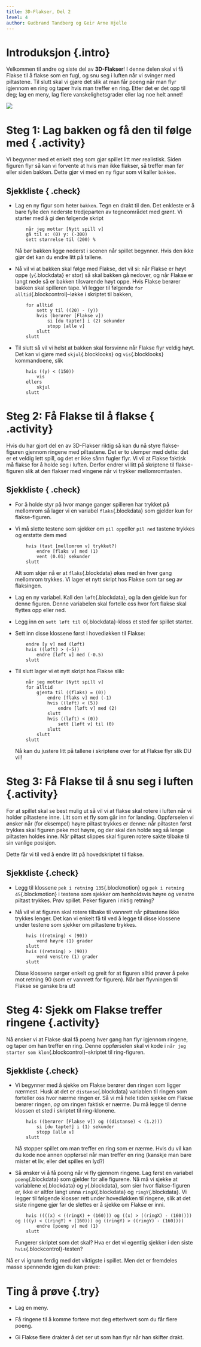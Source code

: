 ```yaml
---
title: 3D-Flakser, Del 2
level: 4
author: Gudbrand Tandberg og Geir Arne Hjelle
---
```


# Introduksjon {.intro}

Velkommen til andre og siste del av __3D-Flakser__! I denne delen skal
vi få Flakse til å flakse som en fugl, og snu seg i luften når vi
svinger med piltastene.  Til slutt skal vi gjøre det slik at man får
poeng når man flyr igjennom en ring og taper hvis man treffer en
ring. Etter det er det opp til deg; lag en meny, lag flere
vanskelighetsgrader eller lag noe helt annet!

![](3d_flakser.png)

# Steg 1: Lag bakken og få den til følge med { .activity}

Vi begynner med et enkelt steg som gjør spillet litt mer realistisk.
Siden figuren flyr så kan vi forvente at hvis man ikke flakser, så
treffer man før eller siden bakken. Dette gjør vi med en ny figur som
vi kaller `bakken`.

## Sjekkliste { .check}

+ Lag en ny figur som heter `bakken`. Tegn en drakt til den. Det
  enkleste er å bare fylle den nederste tredjeparten av tegneområdet
  med grønt. Vi starter med å gi den følgende skript

    ```blocks
        når jeg mottar [Nytt spill v]
        gå til x: (0) y: (-300)
        sett størrelse til (200) %
    ```

    Nå bør bakken ligge nederst i scenen når spillet begynner. Hvis
    den ikke gjør det kan du endre litt på tallene.

+ Nå vil vi at bakken skal følge med Flakse, det vil si: når Flakse er
  høyt oppe (`y`{.blockdata} er stor) så skal bakken gå nedover, og
  når Flakse er langt nede så er bakken tilsvarende høyt oppe. Hvis
  Flakse berører bakken skal spilleren tape. Vi legger til følgende
  `for alltid`{.blockcontrol}-løkke i skriptet til bakken,

    ```blocks
        for alltid
            sett y til ((20) - (y))
            hvis (berører [Flakse v])
                si [du tapte!] i (2) sekunder
                stopp [alle v]
            slutt
        slutt
    ```

+ Til slutt så vil vi helst at bakken skal forsvinne når Flakse flyr
  veldig høyt. Det kan vi gjøre med `skjul`{.blocklooks} og
  `vis`{.blocklooks} kommandoene, slik

    ```blocks
        hvis ((y) < (150))
            vis
        ellers
            skjul
        slutt
    ```

# Steg 2: Få Flakse til å flakse { .activity}

Hvis du har gjort del en av 3D-Flakser riktig så kan du nå styre
flakse-figuren gjennom ringene med piltastene. Det er to ulemper med
dette: det er et veldig lett spill, og det er ikke sånn fugler
flyr. Vi vil at Flakse faktisk må flakse for å holde seg i
luften. Derfor endrer vi litt på skriptene til flakse-figuren slik at
den flakser med vingene når vi trykker mellomromtasten.

## Sjekkliste { .check}

+ For å holde styr på hvor mange ganger spilleren har trykket på
  mellomrom så lager vi en variabel `flaks`{.blockdata} som gjelder
  kun for flakse-figuren.

+ Vi må slette testene som sjekker om `pil opp`eller `pil ned` tastene
  trykkes og erstatte dem med

    ```blocks
        hvis (tast [mellomrom v] trykket?)
            endre [flaks v] med (1)
            vent (0.01) sekunder
        slutt
    ```

    Alt som skjer nå er at `flaks`{.blockdata} økes med én hver gang
    mellomrom trykkes. Vi lager et nytt skript hos Flakse som tar seg
    av flaksingen.

+ Lag en ny variabel. Kall den `løft`{.blockdata}, og la den gjelde
  kun for denne figuren. Denne variabelen skal fortelle oss hvor fort
  flakse skal flyttes opp eller ned.

+ Legg inn en `sett løft til 0`{.blockdata}-kloss et sted før spillet
  starter.

+ Sett inn disse klossene først i hovedløkken til Flakse:

    ```blocks
        endre [y v] med (løft)
        hvis ((løft) > (-5))
            endre [løft v] med (-0.5)
        slutt
    ```

+ Til slutt lager vi et nytt skript hos Flakse slik:

    ```blocks
        når jeg mottar [Nytt spill v]
        for alltid
            gjenta til ((flaks) = (0))
                endre [flaks v] med (-1)
                hvis ((løft) < (5))
                    endre [løft v] med (2)
                slutt
                hvis ((løft) < (0))
                    sett [løft v] til (0)
                slutt
            slutt
        slutt
    ```

    Nå kan du justere litt på tallene i skriptene over for at Flakse
    flyr slik DU vil!

# Steg 3: Få Flakse til å snu seg i luften {.activity}

For at spillet skal se best mulig ut så vil vi at flakse skal rotere i
luften når vi holder piltastene inne. Litt som et fly som går inn for
landing. Oppførselen vi ønsker når (for eksempel) høyre piltast
trykkes er denne: når piltasten først trykkes skal figuren peke mot
høyre, og der skal den holde seg så lenge piltasten holdes inne. Når
piltast slippes skal figuren rotere sakte tilbake til sin vanlige
posisjon.

Dette får vi til ved å endre litt på hovedskriptet til flakse.

## Sjekkliste {.check}

+ Legg til klossene `pek i retning 135`{.blockmotion} og `pek i
  retning 45`{.blockmotion} i testene som sjekker om henholdsvis høyre
  og venstre piltast trykkes. Prøv spillet. Peker figuren i riktig
  retning?

+ Nå vil vi at figuren skal rotere tilbake til vannrett når piltastene
  ikke trykkes lenger. Det kan vi enkelt få til ved å legge til disse
  klossene under testene som sjekker om piltastene trykkes.

    ```blocks
        hvis ((retning) < (90))
            vend høyre (1) grader
        slutt 
        hvis ((retning) > (90))
            vend venstre (1) grader
        slutt
    ```

    Disse klossene sørger enkelt og greit for at figuren alltid prøver
    å peke mot retning 90 (som er vannrett for figuren). Når bør
    flyvningen til Flakse se ganske bra ut!

# Steg 4: Sjekk om Flakse treffer ringene {.activity}

Nå ønsker vi at Flakse skal få poeng hver gang han flyr igjennom
ringene, og taper om han treffer en ring. Denne oppførselen skal vi
kode i `når jeg starter som klon`{.blockcontrol}-skriptet til
ring-figuren.

## Sjekkliste {.check}

+ Vi begynner med å sjekke om Flakse berører den ringen som ligger
  nærmest. Husk at det er `distanse`{.blockdata} variablen til
  ringen som forteller oss hvor nærme ringen er. Så vi må hele tiden
  sjekke om Flakse berører ringen, *og* om ringen faktisk er nærme. Du
  må legge til denne klossen et sted i skriptet til ring-klonene.

    ```blocks
        hvis ((berører [Flakse v]) og ((distanse) < (1.2)))
            si [du tapte!] i (1) sekunder
            stopp [alle v] 
        slutt
    ```

    Nå stopper spillet om man treffer en ring som er nærme. Hvis du
    vil kan du kode noe annen oppførsel når man treffer en ring
    (kanskje man bare mister et liv, eller det spilles en lyd?)

+ Så ønsker vi å få poeng når vi fly gjennom ringene. Lag først en
  variabel `poeng`{.blockdata} som gjelder for alle figurene. Nå må vi
  sjekke at variablene `x`{.blockdata} og `y`{.blockdata}, som sier
  hvor flakse-figuren er, ikke er altfor langt unna
  `ringX`{.blockdata} og `ringY`{.blockdata}. Vi legger til følgende
  klosser rett under hovedløkken til ringene, slik at det siste
  ringene gjør før de slettes er å sjekke om Flakse er inni.

    ```blocks
        hvis ((((x) < ((ringX) + (160))) og ((x) > ((ringX) - (160)))) og (((y) < ((ringY) + (160))) og ((ringY) > ((ringY) - (160))))
            endre [poeng v] med (1)
        slutt
    ``` 

    Fungerer skriptet som det skal? Hva er det vi egentlig sjekker i
    den siste `hvis`{.blockcontrol}-testen?

Nå er vi igrunn ferdig med det viktigste i spillet. Men det er
fremdeles masse spennende igjen du kan prøve:

# Ting å prøve {.try}

+ Lag en meny.

+ Få ringene til å komme fortere mot deg etterhvert som du får flere
  poeng.

+ Gi Flakse flere drakter å det ser ut som han flyr når han skifter
  drakt.
